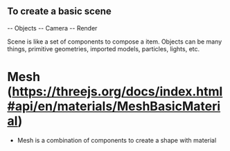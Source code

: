## To create a basic scene

-- Objects
-- Camera
-- Render

Scene is like a set of components to compose a item.
Objects can be many things, primitive geometries, imported models, particles, lights, etc.

# Mesh (https://threejs.org/docs/index.html#api/en/materials/MeshBasicMaterial)

- Mesh is a combination of components to create a shape with material
